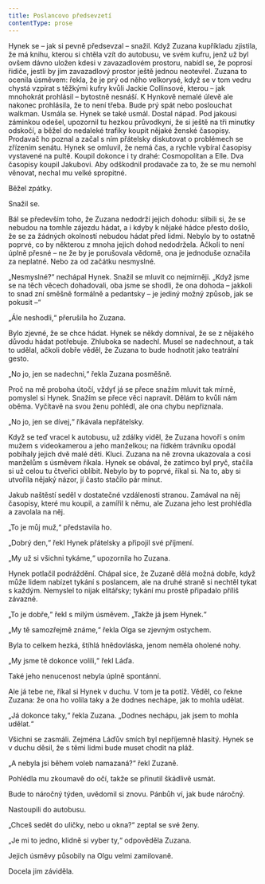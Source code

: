 ```yaml
---
title: Poslancovo předsevzetí
contentType: prose
---
```


<section>

Hynek se – jak si pevně předsevzal – snažil. Když Zuzana kupříkladu zjistila, že má knihu, kterou si chtěla vzít do autobusu, ve svém kufru, jenž už byl ovšem dávno uložen kdesi v zavazadlovém prostoru, nabídl se, že poprosí řidiče, jestli by jim zavazadlový prostor ještě jednou neotevřel. Zuzana to ocenila úsměvem: řekla, že je prý od něho velkorysé, když se v tom vedru chystá vzpírat s těžkými kufry kvůli Jackie Collinsové, kterou – jak mnohokrát prohlásil – bytostně nesnáší. K Hynkově nemalé úlevě ale nakonec prohlásila, že to není třeba. Bude prý spát nebo poslouchat walkman. Usmála se. Hynek se také usmál. Dostal nápad. Pod jakousi záminkou odešel, upozornil tu hezkou průvodkyni, že si ještě na tři minutky odskočí, a běžel do nedaleké trafiky koupit nějaké ženské časopisy. Prodavač ho poznal a začal s ním přátelsky diskutovat o problémech se zřízením senátu. Hynek se omluvil, že nemá čas, a rychle vybíral časopisy vystavené na pultě. Koupil dokonce i ty drahé: Cosmopolitan a Elle. Dva časopisy koupil Jakubovi. Aby odškodnil prodavače za to, že se mu nemohl věnovat, nechal mu velké spropitné.

Běžel zpátky.

Snažil se.

Bál se především toho, že Zuzana nedodrží jejich dohodu: slíbili si, že se nebudou na tomhle zájezdu hádat, a i kdyby k nějaké hádce přesto došlo, že se za žádných okolností nebudou hádat před lidmi. Nebylo by to ostatně poprvé, co by některou z mnoha jejich dohod nedodržela. Ačkoli to není úplně přesné – ne že by je porušovala vědomě, ona je jednoduše označila za neplatné. Nebo za od začátku nesmyslné.

„Nesmyslné?“ nechápal Hynek. Snažil se mluvit co nejmírněji. „Když jsme se na těch věcech dohadovali, oba jsme se shodli, že ona dohoda – jakkoli to snad zní směšně formálně a pedantsky – je jediný možný způsob, jak se pokusit –“

„Ále neshodli,“ přerušila ho Zuzana.

Bylo zjevné, že se chce hádat. Hynek se někdy domníval, že se z nějakého důvodu hádat potřebuje. Zhluboka se nadechl. Musel se nadechnout, a tak to udělal, ačkoli dobře věděl, že Zuzana to bude hodnotit jako teatrální gesto.

„No jo, jen se nadechni,“ řekla Zuzana posměšně.

Proč na mě proboha útočí, vždyť já se přece snažím mluvit tak mírně, pomyslel si Hynek. Snažím se přece věci napravit. Dělám to kvůli nám oběma. Vyčítavě na svou ženu pohlédl, ale ona chybu nepřiznala.

„No jo, jen se dívej,“ říkávala nepřátelsky.

Když se teď vracel k autobusu, už zdálky viděl, že Zuzana hovoří s oním mužem s videokamerou a jeho manželkou; na řídkém trávníku opodál pobíhaly jejich dvě malé děti. Kluci. Zuzana na ně zrovna ukazovala a cosi manželům s úsměvem říkala. Hynek se obával, že zatímco byl pryč, stačila si už celou tu čtveřici oblíbit. Nebylo by to poprvé, říkal si. Na to, aby si utvořila nějaký názor, jí často stačilo pár minut.

Jakub naštěstí seděl v dostatečné vzdálenosti stranou. Zamával na něj časopisy, které mu koupil, a zamířil k němu, ale Zuzana jeho lest prohlédla a zavolala na něj.

„To je můj muž,“ představila ho.

„Dobrý den,“ řekl Hynek přátelsky a připojil své příjmení.

„My už si všichni tykáme,“ upozornila ho Zuzana.

Hynek potlačil podráždění. Chápal sice, že Zuzaně dělá možná dobře, když může lidem nabízet tykání s poslancem, ale na druhé straně si nechtěl tykat s každým. Nemyslel to nijak elitářsky; tykání mu prostě připadalo příliš závazné.

„To je dobře,“ řekl s milým úsměvem. „Takže já jsem Hynek.“

„My tě samozřejmě známe,“ řekla Olga se zjevným ostychem.

Byla to celkem hezká, štíhlá hnědovláska, jenom neměla oholené nohy.

„My jsme tě dokonce volili,“ řekl Láďa.

Také jeho nenucenost nebyla úplně spontánní.

Ale já tebe ne, říkal si Hynek v duchu. V tom je ta potíž. Věděl, co řekne Zuzana: že ona ho volila taky a že dodnes nechápe, jak to mohla udělat.

„Já dokonce taky,“ řekla Zuzana. „Dodnes nechápu, jak jsem to mohla udělat.“

Všichni se zasmáli. Zejména Láďův smích byl nepříjemně hlasitý. Hynek se v duchu děsil, že s těmi lidmi bude muset chodit na pláž.

„A nebyla jsi během voleb namazaná?“ řekl Zuzaně.

Pohlédla mu zkoumavě do očí, takže se přinutil škádlivě usmát.

Bude to náročný týden, uvědomil si znovu. Pánbůh ví, jak bude náročný.

Nastoupili do autobusu.

„Chceš sedět do uličky, nebo u okna?“ zeptal se své ženy.

„Je mi to jedno, klidně si vyber ty,“ odpověděla Zuzana.

Jejich úsměvy působily na Olgu velmi zamilovaně.

Docela jim záviděla.

</section>
